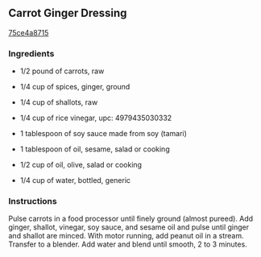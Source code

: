 ## Carrot Ginger Dressing

[75ce4a8715](http://www.epicurious.com/recipes/food/views/carrot-ginger-dressing-105426)

### Ingredients

 - 1/2 pound of carrots, raw

 - 1/4 cup of spices, ginger, ground

 - 1/4 cup of shallots, raw

 - 1/4 cup of rice vinegar, upc: 4979435030332

 - 1 tablespoon of soy sauce made from soy (tamari)

 - 1 tablespoon of oil, sesame, salad or cooking

 - 1/2 cup of oil, olive, salad or cooking

 - 1/4 cup of water, bottled, generic

### Instructions

Pulse carrots in a food processor until finely ground (almost pureed). Add ginger, shallot, vinegar, soy sauce, and sesame oil and pulse until ginger and shallot are minced. With motor running, add peanut oil in a stream. Transfer to a blender. Add water and blend until smooth, 2 to 3 minutes.